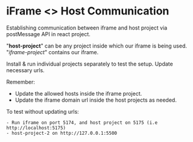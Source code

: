 # iFrame <> Host Communication

Establishing communication between iframe and host project via postMessage API in react project.

"**host-project**" can be any project inside which our iframe is being used. "_iframe-project_" contains our iframe.

Install & run individual projects separately to test the setup. Update necessary urls.

Remember:
- Update the allowed hosts inside the iframe project.
- Update the iframe domain url inside the host projects as needed.


To test without updating urls:

```
- Run iframe on port 5174, and host project on 5175 (i.e http://localhost:5175)
- host-project-2 on http://127.0.0.1:5500
```

